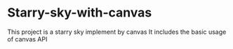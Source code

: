 # Starry-sky-with-canvas
This project is a starry sky implement by canvas
It includes the basic usage of canvas API

